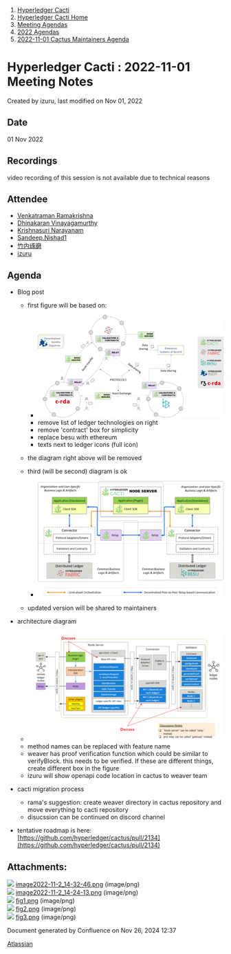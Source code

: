 1. [Hyperledger Cacti](index.html)
2. [Hyperledger Cacti Home](Hyperledger-Cacti-Home_20414469.html)
3. [Meeting Agendas](Meeting-Agendas_20414488.html)
4. [2022 Agendas](2022-Agendas_20415317.html)
5. [2022-11-01 Cactus Maintainers Agenda](2022-11-01-Cactus-Maintainers-Agenda_20415531.html)

# Hyperledger Cacti : 2022-11-01 Meeting Notes

Created by izuru, last modified on Nov 01, 2022

## Date

01 Nov 2022

## Recordings

video recording of this session is not available due to technical reasons

## Attendee

- [Venkatraman Ramakrishna](https://lf-hyperledger.atlassian.net/wiki/people/6124c28b45f75300691e9f16?ref=confluence)
- [Dhinakaran Vinayagamurthy](https://lf-hyperledger.atlassian.net/wiki/people/557058:d959b955-5743-4153-9cf6-b450fd552e34?ref=confluence)
- [Krishnasuri Narayanam](https://lf-hyperledger.atlassian.net/wiki/people/612546593fe26c006944b40d?ref=confluence)
- [Sandeep.Nishad1](https://lf-hyperledger.atlassian.net/wiki/people/712020:0e251702-0c71-451e-864d-324b18af2930?ref=confluence)
- [竹内琢磨](https://lf-hyperledger.atlassian.net/wiki/people/70121:99daf5c8-226c-43d4-9f24-0a46a0546192?ref=confluence)
- [izuru](https://lf-hyperledger.atlassian.net/wiki/people/625569d1eee0a9006ab7e9d8?ref=confluence)

## Agenda

- Blog post
  
  - first figure will be based on:
    
    - ![](attachments/20415536/20415542.png?height=150)
    - remove list of ledger technologies on right
    - remove 'contract' box for simplicity
    - replace besu with ethereum
    - texts next to ledger icons (full icon)
  - the diagram right above will be removed
  - third (will be second) diagram is ok
    
    - ![](attachments/20415536/20415543.png?height=150)
  - updated version will be shared to maintainers
- architecture diagram
  
  - ![](attachments/20415536/20415544.png?height=150)
  - method names can be replaced with feature name
  - weaver has proof verification function which could be similar to verifyBlock. this needs to be verified. If these are different things, create different box in the figure
  - izuru will show openapi code location in cactus to weaver team
- cacti migration process
  
  - rama's suggestion: create weaver directory in cactus repository and move everything to cacti repository
  - disucssion can be continued on discord channel
- tentative roadmap is here: [https://github.com/hyperledger/cactus/pull/2134](https://github.com/hyperledger/cactus/pull/2134)

## Attachments:

![](images/icons/bullet_blue.gif) [image2022-11-2\_14-32-46.png](attachments/20415536/20415539.png) (image/png)  
![](images/icons/bullet_blue.gif) [image2022-11-2\_14-24-13.png](attachments/20415536/20415538.png) (image/png)  
![](images/icons/bullet_blue.gif) [fig1.png](attachments/20415536/20415542.png) (image/png)  
![](images/icons/bullet_blue.gif) [fig2.png](attachments/20415536/20415543.png) (image/png)  
![](images/icons/bullet_blue.gif) [fig3.png](attachments/20415536/20415544.png) (image/png)

Document generated by Confluence on Nov 26, 2024 12:37

[Atlassian](http://www.atlassian.com/)
